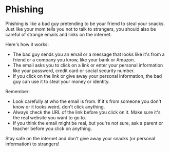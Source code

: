 # Phishing

Phishing is like a bad guy pretending to be your friend to steal your snacks. Just like your mom tells you not to talk to strangers, you should also be careful of strange emails and links on the internet.

Here's how it works:
* The bad guy sends you an email or a message that looks like it's from a friend or a company you know, like your bank or Amazon. 
* The email asks you to click on a link or enter your personal information like your password, credit card or social security number. 
* If you click on the link or give away your personal information, the bad guy can use it to steal your money or identity. 

Remember:
* Look carefully at who the email is from. If it's from someone you don't know or it looks weird, don't click anything. 
* Always check the URL of the link before you click on it. Make sure it's the real website you want to go to. 
* If you think the email might be real, but you're not sure, ask a parent or teacher before you click on anything. 

Stay safe on the internet and don't give away your snacks (or personal information) to strangers!
